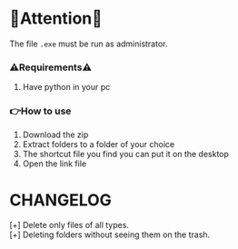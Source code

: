 # 🚨Attention🚨

The file `.exe` must be run as administrator.

### ⚠️Requirements⚠️
1. Have python in your pc

### 👉How to use 
1. Download the zip
2. Extract folders to a folder of your choice
3. The shortcut file you find you can put it on the desktop
4. Open the link file

# CHANGELOG
  [+] Delete only files of all types.<br>
  [+] Deleting folders without seeing them on the trash.
